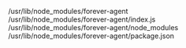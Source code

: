 /usr/lib/node\_modules/forever-agent  
/usr/lib/node\_modules/forever-agent/index.js  
/usr/lib/node\_modules/forever-agent/node\_modules  
/usr/lib/node\_modules/forever-agent/package.json  
